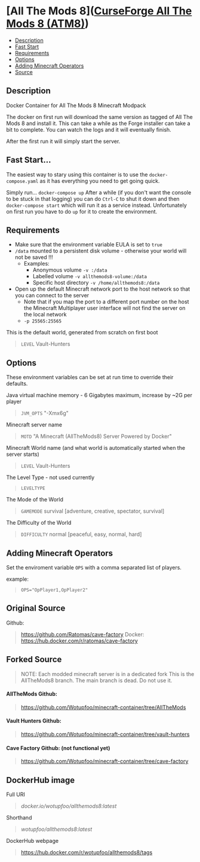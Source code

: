 # [All The Mods 8]([CurseForge All The Mods 8 (ATM8)](https://www.curseforge.com/minecraft/modpacks/all-the-mods-8))
<!-- MarkdownTOC autolink="true" indent="  " markdown_preview="github" -->

- [Description](#description)
- [Fast Start](#fast-start)
- [Requirements](#requirements)
- [Options](#options)
- [Adding Minecraft Operators](#adding-minecraft-operators)
- [Source](#source)

<!-- /MarkdownTOC -->

## Description


Docker Container for All The Mods 8 Minecraft Modpack

The docker on first run will download the same version as tagged of All The Mods 8 and install it.  This can take a while as the Forge installer can take a bit to complete. You can watch the logs and it will eventually finish.

After the first run it will simply start the server.

## Fast Start...

The easiest way to stary using this container is to use the `docker-compose.yaml` as it has everything you need to get going quick.

Simply run...
`docker-compose up`
After a while (if you don't want the console to be stuck in that logging) you can do `Ctrl-C` to shut it down and then `docker-compose start` which will run it as a service instead. Unfortunately on first run you have to do `up` for it to create the environment.

## Requirements

- Make sure that the environment variable EULA is set to `true`
- `/data` mounted to a persistent disk volume - otherwise your world will not be saved !!!
    - Examples:
        - Anonymous volume `-v :/data`
        - Labelled volume `-v allthemods8-volume:/data`
        - Specific host directory `-v /home/allthemods8:/data`
- Open up the default Minecraft network port to the host network so that you can connect to the server
    - Note that if you map the port to a different port number on the host the Minecraft Multiplayer user interface will not find the server on the local network
    - `-p 25565:25565`


This is the default world, generated from scratch on first boot
> `LEVEL` Vault-Hunters

## Options

These environment variables can be set at run time to override their defaults.

Java virtual machine memory - 6 Gigabytes maximum, increase by ~2G per player
> `JVM_OPTS` "-Xmx6g"

Minecraft server name
> `MOTD` "A Minecraft (AllTheMods8) Server Powered by Docker"

Minecraft World name (and what world is automatically started when the server starts)
> `LEVEL` Vault-Hunters

The Level Type - not used currently
> `LEVELTYPE`

The Mode of the World
> `GAMEMODE` survival     [adventure, creative, spectator, survival]

The Difficulty of the World
> `DIFFICULTY` normal     [peaceful, easy, normal, hard]

## Adding Minecraft Operators

Set the enviroment variable `OPS` with a comma separated list of players.

example:
> `OPS="OpPlayer1,OpPlayer2"`

## Original Source
Github:
> https://github.com/Ratomas/cave-factory
Docker:
> https://hub.docker.com/r/ratomas/cave-factory

## Forked Source
> NOTE: Each modded minecraft server is in a dedicated fork
This is the AllTheMods8 branch.
The main branch is dead. Do not use it.

#### AllTheMods Github:
> https://github.com/Wotupfoo/minecraft-container/tree/AllTheMods

#### Vault Hunters Github:
> https://github.com/Wotupfoo/minecraft-container/tree/vault-hunters

#### Cave Factory Github: (not functional yet)
> https://github.com/Wotupfoo/minecraft-container/tree/cave-factory

## DockerHub image
Full URI
> *docker.io/wotupfoo/allthemods8:latest* 

Shorthand
> *wotupfoo/allthemods8:latest*

DockerHub webpage
> https://hub.docker.com/r/wotupfoo/allthemods8/tags

